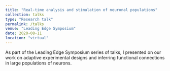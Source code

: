 ```yaml
---
title: "Real-time analysis and stimulation of neuronal populations"
collection: talks
type: "Research talk"
permalink: /talks
venue: "Leading Edge Symposium"
date: 2020-08-11
location: "virtual"
---
```


As part of the Leading Edge Symposium series of talks, I presented on our work on adaptive experimental designs and inferring functional connections in large populations of neurons. 
